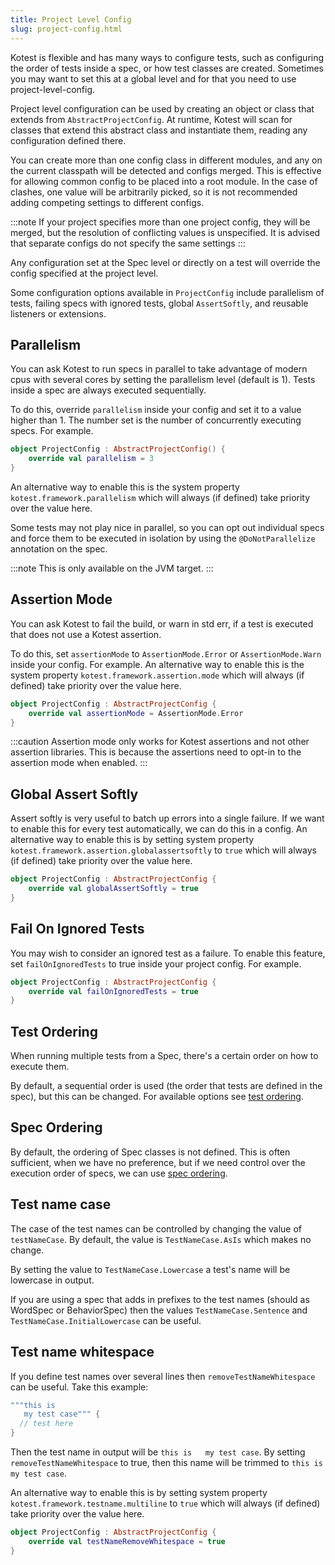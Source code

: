 ```yaml
---
title: Project Level Config
slug: project-config.html
---
```





Kotest is flexible and has many ways to configure tests, such as configuring the order of tests inside a spec, or how
test classes are created. Sometimes you may want to set this at a global level and for that you need to use project-level-config.

Project level configuration can be used by creating an object or class that extends from `AbstractProjectConfig`. At runtime,
Kotest will scan for classes that extend this abstract class and instantiate them, reading any configuration defined there.

You can create more than one config class in different modules, and any on the current classpath will be detected and configs merged.
This is effective for allowing common config to be placed into a root module. In the case of clashes, one value will be arbitrarily picked, so it is not recommended adding competing settings to different configs.

:::note
If your project specifies more than one project config, they will be merged, but the resolution of conflicting values is unspecified. It is advised that separate configs do not specify the same settings
:::

Any configuration set at the Spec level or directly on a test will override the config specified at the project level.

Some configuration options available in `ProjectConfig` include parallelism of tests, failing specs with ignored tests, global `AssertSoftly`, and reusable listeners or extensions.





## Parallelism

You can ask Kotest to run specs in parallel to take advantage of modern cpus with several cores by setting the parallelism level (default is 1). Tests inside a spec are always executed sequentially.

To do this, override `parallelism` inside your config and set it to a value higher than 1.
The number set is the number of concurrently executing specs. For example.


```kotlin
object ProjectConfig : AbstractProjectConfig() {
    override val parallelism = 3
}
```

An alternative way to enable this is the system property `kotest.framework.parallelism` which will always (if defined) take priority over the value here.

Some tests may not play nice in parallel, so you can opt out individual specs and force them to be executed in isolation by using the `@DoNotParallelize` annotation on the spec.


:::note
This is only available on the JVM target.
:::






## Assertion Mode

You can ask Kotest to fail the build, or warn in std err, if a test is executed that does not use a Kotest assertion.

To do this, set `assertionMode` to `AssertionMode.Error` or `AssertionMode.Warn` inside your config. For example.
An alternative way to enable this is the system property `kotest.framework.assertion.mode` which will always (if defined) take priority over the value here.


```kotlin
object ProjectConfig : AbstractProjectConfig {
    override val assertionMode = AssertionMode.Error
}
```


:::caution
Assertion mode only works for Kotest assertions and not other assertion libraries. This is because the assertions need to opt-in
to the assertion mode when enabled.
:::



## Global Assert Softly

Assert softly is very useful to batch up errors into a single failure. If we want to enable this for every test automatically, we can do this in a config.
An alternative way to enable this is by setting system property `kotest.framework.assertion.globalassertsoftly` to `true` which will always (if defined) take priority over the value here.

```kotlin
object ProjectConfig : AbstractProjectConfig {
    override val globalAssertSoftly = true
}
```




## Fail On Ignored Tests

You may wish to consider an ignored test as a failure.
To enable this feature, set `failOnIgnoredTests` to true inside your project config. For example.

```kotlin
object ProjectConfig : AbstractProjectConfig {
    override val failOnIgnoredTests = true
}
```




## Test Ordering

When running multiple tests from a Spec, there's a certain order on how to execute them.

By default, a sequential order is used (the order that tests are defined in the spec), but this can be changed. For available options see [test ordering](test_ordering.md).




## Spec Ordering


By default, the ordering of Spec classes is not defined. This is often sufficient, when we have no preference, but if we need control over the execution order of specs, we can use [spec ordering](spec_ordering.md).




## Test name case

The case of the test names can be controlled by changing the value of `testNameCase`.
By default, the value is `TestNameCase.AsIs` which makes no change.

By setting the value to `TestNameCase.Lowercase` a test's name will be lowercase in output.

If you are using a spec that adds in prefixes to the test names (should as WordSpec or BehaviorSpec) then the values `TestNameCase.Sentence` and `TestNameCase.InitialLowercase` can be useful.





## Test name whitespace

If you define test names over several lines then `removeTestNameWhitespace` can be useful. Take this example:

```kotlin
"""this is
   my test case""" {
  // test here
}
```

Then the test name in output will be `this is   my test case`. By setting `removeTestNameWhitespace` to true,
then this name will be trimmed to `this is my test case`.

An alternative way to enable this is by setting system property `kotest.framework.testname.multiline` to `true` which will always (if defined) take priority over the value here.

```kotlin
object ProjectConfig : AbstractProjectConfig {
    override val testNameRemoveWhitespace = true
}
```

